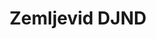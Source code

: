 ---
title: Zemljevid DJND 
redirect_from: /zemljevid/
redirect_to: https://vodici.djnd.si/zemljevid/predcasno-glasovanje/
---